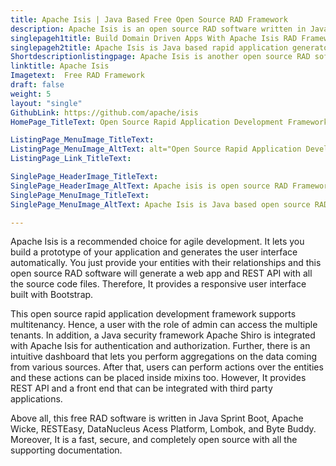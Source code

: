 ```yaml
---
title: Apache Isis | Java Based Free Open Source RAD Framework
description: Apache Isis is an open source RAD software written in Java. It lets you develop a prototype of your application and generates a user interface automatically
singlepageh1title: Build Domain Driven Apps With Apache Isis RAD Framework
singlepageh2title: Apache Isis is Java based rapid application generator. It provides many RAD tools such as Swagger UI, Wicket Viewer OOUI, Cucumber Framework, and REST interface
Shortdescriptionlistingpage: Apache Isis is another open source RAD software written in Java. It supports many features to ease the development processes such as multitenancy, Byte Buddy, Lombok, third party integrations and many more.  
linktitle: Apache Isis
Imagetext:  Free RAD Framework
draft: false
weight: 5
layout: "single"
GithubLink: https://github.com/apache/isis
HomePage_TitleText: Open Source Rapid Application Development Framework in Java

ListingPage_MenuImage_TitleText: 
ListingPage_MenuImage_AltText: alt="Open Source Rapid Application Development Framework"
ListingPage_Link_TitleText: 

SinglePage_HeaderImage_TitleText: 
SinglePage_HeaderImage_AltText: Apache isis is open source RAD Framework
SinglePage_MenuImage_TitleText: 
SinglePage_MenuImage_AltText: Apache Isis is Java based open source RAD Framework

---
```


Apache Isis is a recommended choice for agile development. It lets you build a prototype of your application and generates the user interface automatically. You just provide your entities with their relationships and this open source RAD software will generate a web app and REST API with all the source code files. Therefore, It provides a responsive user interface built with Bootstrap.

This open source rapid application development framework supports multitenancy. Hence, a user with the role of admin can access the multiple tenants. In addition, a Java security framework Apache Shiro is integrated with Apache Isis for authentication and authorization. Further, there is an intuitive dashboard that lets you perform aggregations on the data coming from various sources. After that, users can perform actions over the entities and these actions can be placed inside mixins too. However, It provides REST API and a front end that can be integrated with third party applications.

Above all, this free RAD software is written in Java Sprint Boot, Apache[ ](https://wicket.apache.org/)Wicke, RESTEasy, DataNucleus Acess Platform, Lombok, and Byte Buddy. Moreover, It is a fast, secure, and completely open source with all the supporting documentation.
